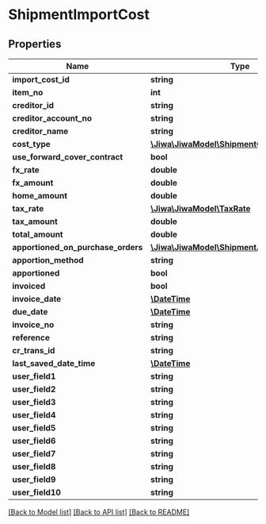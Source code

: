 # ShipmentImportCost

## Properties
Name | Type | Description | Notes
------------ | ------------- | ------------- | -------------
**import_cost_id** | **string** |  | [optional] 
**item_no** | **int** |  | [optional] 
**creditor_id** | **string** |  | [optional] 
**creditor_account_no** | **string** |  | [optional] 
**creditor_name** | **string** |  | [optional] 
**cost_type** | [**\Jiwa\JiwaModel\ShipmentCostType**](ShipmentCostType.md) |  | [optional] 
**use_forward_cover_contract** | **bool** |  | [optional] 
**fx_rate** | **double** |  | [optional] 
**fx_amount** | **double** |  | [optional] 
**home_amount** | **double** |  | [optional] 
**tax_rate** | [**\Jiwa\JiwaModel\TaxRate**](TaxRate.md) |  | [optional] 
**tax_amount** | **double** |  | [optional] 
**total_amount** | **double** |  | [optional] 
**apportioned_on_purchase_orders** | [**\Jiwa\JiwaModel\ShipmentApportionedCost[]**](ShipmentApportionedCost.md) |  | [optional] 
**apportion_method** | **string** |  | [optional] 
**apportioned** | **bool** |  | [optional] 
**invoiced** | **bool** |  | [optional] 
**invoice_date** | [**\DateTime**](\DateTime.md) |  | [optional] 
**due_date** | [**\DateTime**](\DateTime.md) |  | [optional] 
**invoice_no** | **string** |  | [optional] 
**reference** | **string** |  | [optional] 
**cr_trans_id** | **string** |  | [optional] 
**last_saved_date_time** | [**\DateTime**](\DateTime.md) |  | [optional] 
**user_field1** | **string** |  | [optional] 
**user_field2** | **string** |  | [optional] 
**user_field3** | **string** |  | [optional] 
**user_field4** | **string** |  | [optional] 
**user_field5** | **string** |  | [optional] 
**user_field6** | **string** |  | [optional] 
**user_field7** | **string** |  | [optional] 
**user_field8** | **string** |  | [optional] 
**user_field9** | **string** |  | [optional] 
**user_field10** | **string** |  | [optional] 

[[Back to Model list]](../README.md#documentation-for-models) [[Back to API list]](../README.md#documentation-for-api-endpoints) [[Back to README]](../README.md)


